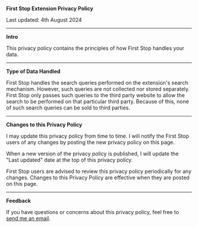 **First Stop Extension Privacy Policy**

Last updated: 4th August 2024

------
**Intro**

This privacy policy contains the principles of how First Stop handles your data. 

------
**Type of Data Handled**

First Stop handles the search queries performed on the extension's search mechanism. However, such queries are not collected nor stored separately. First Stop only passes such queries to the third party website to allow the search to be performed on that particular third party. Because of this, none of such search queries can be sold to third parties.

------
**Changes to this Privacy Policy**

I may update this privacy policy from time to time. I will notify the First Stop users of any changes by posting the new privacy policy on this page.

When a new version of the privacy policy is published, I will update the "Last updated" date at the top of this privacy policy.

First Stop users are advised to review this privacy policy periodically for any changes. Changes to this Privacy Policy are effective when they are posted on this page.

------
**Feedback**

If you have questions or concerns about this privacy policy, feel free to [send me an email](mailto:hello@minjie.design).
